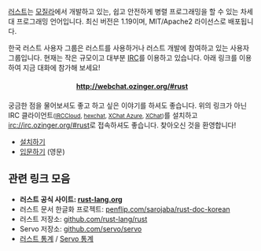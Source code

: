 <!--
NOTE: 코딩모임이 있을때, 이 주석을 해제해주세요.

<div class="alert alert-info" role="alert">
  1월 7일 (토) 코딩모임이 있습니다.
  <a href="/pages/meetup-2017-01-07" class="btn btn-success"
    style="margin-left: 10px; vertical-align: baseline;">참여하세요!</a>
</div>
-->

[러스트]는 [모질라]에서 개발하고 있는, 쉽고 안전하게 병렬 프로그래밍을 할 수
있는 차세대 프로그래밍 언어입니다. 최신 버전은 1.19이며, MIT/Apache2 라이선스로
배포됩니다.

한국 러스트 사용자 그룹은 러스트를 사용하거나 러스트 개발에 참여하고 있는 사용자
그룹입니다. 현재는 작은 규모이고 대부분 [IRC]를 이용하고 있습니다. 아래 링크를
이용하여 지금 대화에 참가해 보세요!

<h4 style="margin: 20px 0; text-align: center;">
  <a href="http://webchat.ozinger.org/#rust">http://webchat.ozinger.org/#rust</a>
</h4>

궁금한 점을 물어보셔도 좋고 하고 싶은 이야기를 하셔도 좋습니다. 위의 링크가 아닌
IRC 클라이언트<small>([IRCCloud], [hexchat], [XChat Azure], [XChat])</small>를
설치하고 <irc://irc.ozinger.org/#rust>로 접속하셔도 좋습니다. 찾아오신 것을
환영합니다!

- [설치하기](/pages/install)
- [입문하기](https://doc.rust-lang.org/book) (영문)

관련 링크 모음
--------
- **러스트 공식 사이트: [rust-lang.org](http://www.rust-lang.org/)**
- 러스트 문서 한글화 프로젝트: [penflip.com/sarojaba/rust-doc-korean](https://www.penflip.com/sarojaba/rust-doc-korean)
- 러스트 저장소: [github.com/rust-lang/rust](https://www.github.com/rust-lang/rust)
- Servo 저장소: [github.com/servo/servo](https://www.github.com/servo/servo)
- [러스트 통계](http://ruststat.youknowone.org) / [Servo 통계](http://servostat.youknowone.org)

[러스트]: https://www.rust-lang.org
[모질라]: https://www.mozilla.org
[IRC]: http://ko.wikipedia.org/wiki/IRC
[IRCCloud]: https://irccloud.com/
[hexchat]: http://hexchat.org/downloads.html
[XChat Azure]: http://itunes.apple.com/app/id447521961
[XChat]: http://xchat.org/download/
